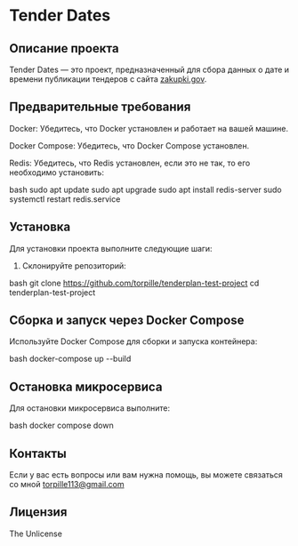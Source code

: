 # Tender Dates

## Описание проекта
Tender Dates — это проект, предназначенный для сбора данных о дате и времени публикации тендеров с сайта [zakupki.gov](http://zakupki.gov).


##  Предварительные требования


Docker: Убедитесь, что Docker установлен и работает на вашей машине.

Docker Compose: Убедитесь, что Docker Compose установлен.

Redis: Убедитесь, что Redis установлен, если это не так, то его необходимо установить:

bash
   sudo apt update
   sudo apt upgrade
   sudo apt install redis-server
   sudo systemctl restart redis.service

## Установка

Для установки проекта выполните следующие шаги:

1. Склонируйте репозиторий:
   
bash
   git clone https://github.com/torpille/tenderplan-test-project
   cd tenderplan-test-project


## Сборка и запуск через Docker Compose
Используйте Docker Compose для сборки и запуска контейнера:

   
bash
   docker-compose up --build


## Остановка микросервиса
Для остановки микросервиса выполните:

bash
   docker compose down


## Контакты

Если у вас есть вопросы или вам нужна помощь, вы можете связаться со мной torpille113@gmail.com

## Лицензия
The Unlicense

